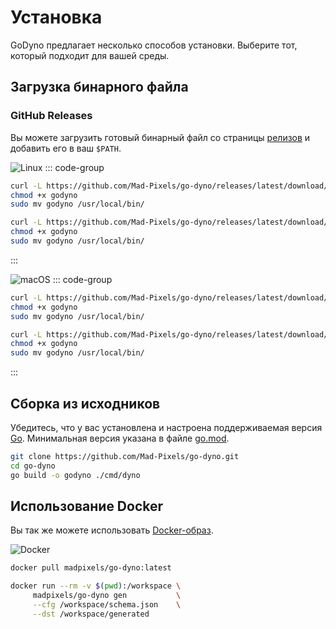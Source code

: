 # Установка

GoDyno предлагает несколько способов установки. Выберите тот, который подходит для вашей среды.

## Загрузка бинарного файла
### GitHub Releases

Вы можете загрузить готовый бинарный файл со страницы [релизов](https://github.com/Mad-Pixels/go-dyno/releases) и добавить его в ваш `$PATH`.

![Linux](https://img.shields.io/badge/Linux-amd64%20%7C%20arm64-blue?logo=linux&logoColor=white)
::: code-group
```bash [Linux • amd64]
curl -L https://github.com/Mad-Pixels/go-dyno/releases/latest/download/godyno_linux_amd64 -o godyno
chmod +x godyno
sudo mv godyno /usr/local/bin/
```

```bash [Linux • arm64]
curl -L https://github.com/Mad-Pixels/go-dyno/releases/latest/download/godyno_linux_arm64 -o godyno
chmod +x godyno
sudo mv godyno /usr/local/bin/
```
:::

![macOS](https://img.shields.io/badge/macOS-Intel%20%7C%20Silicon-lightgrey?logo=apple&logoColor=white)
::: code-group
```bash [Darwin • Intel]
curl -L https://github.com/Mad-Pixels/go-dyno/releases/latest/download/godyno_darwin_amd64 -o godyno
chmod +x godyno
sudo mv godyno /usr/local/bin/
```

```bash [Darwin • Silicon]
curl -L https://github.com/Mad-Pixels/go-dyno/releases/latest/download/godyno_darwin_arm64 -o godyno
chmod +x godyno
sudo mv godyno /usr/local/bin/
```
:::

## Сборка из исходников

Убедитесь, что у вас установлена и настроена поддерживаемая версия [Go](https://go.dev). Минимальная версия указана в файле [go.mod](https://github.com/Mad-Pixels/go-dyno/blob/main/go.mod).

```bash
git clone https://github.com/Mad-Pixels/go-dyno.git
cd go-dyno
go build -o godyno ./cmd/dyno
```

## Использование Docker

Вы так же можете использовать [Docker-образ](https://hub.docker.com/r/madpixels/go-dyno).

![Docker](https://img.shields.io/badge/Docker-amd64%20%7C%20arm64-2496ED?logo=docker&logoColor=white)
```bash
docker pull madpixels/go-dyno:latest

docker run --rm -v $(pwd):/workspace \
     madpixels/go-dyno gen           \
     --cfg /workspace/schema.json    \
     --dst /workspace/generated
```
